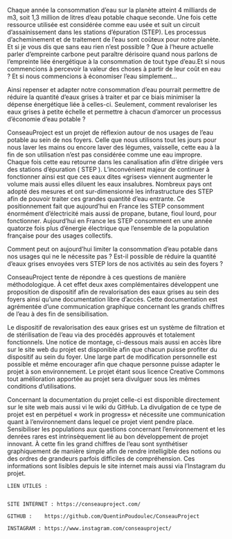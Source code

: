 Chaque année la consommation d’eau sur la planète atteint 4 milliards de m3, soit 1,3 million de litres d’eau potable chaque seconde. 
Une fois cette ressource utilisée est considérée comme eau usée et suit un circuit d’assainissement dans les stations d’épuration (STEP). 
Les processus d’acheminement et de traitement de l’eau sont coûteux pour notre planète. Et si je vous dis que sans eau rien n’est possible ?
Que à l’heure actuelle parler d’empreinte carbone peut paraître dérisoire quand nous parlons de l’empreinte liée énergétique à la consommation 
de tout type d’eau.Et si nous commencions à percevoir la valeur des choses à partir de leur coût en eau ? Et si nous commencions à économiser 
l’eau simplement...

Ainsi repenser et adapter notre consommation d’eau pourrait permettre de réduire la quantité d’eaux grises à traiter et par ce biais minimiser 
la dépense énergétique liée à celles-ci. Seulement, comment revaloriser les eaux grises à petite échelle et permettre à chacun d’amorcer un processus 
d’économie d’eau potable ?

ConseauProject est un projet de réflexion autour de nos usages de l’eau potable au sein de nos foyers. Celle que nous utilisons tout les jours pour 
nous laver les mains ou encore laver des légumes, vaisselle, cette eau à la fin de son utilisation n’est pas considérée comme une eau impropre. 
Chaque fois cette eau retourne dans les canalisation afin d’être dirigée vers des stations d’épuration ( STEP ). L’inconvénient majeur de continuer à 
fonctionner ainsi est que ces eaux dites «grises» viennent augmenter le volume mais aussi elles diluent les eaux insalubres. Nombreux pays ont adopté 
des mesures et ont sur-dimensionné les infrastructure des STEP afin de pouvoir traiter ces grandes quantité d’eau entrante. Ce positionnement fait que
aujourd’hui en France les STEP consomment énormément d’électricité mais aussi de propane, butane, fioul lourd, pour fonctionner. Aujourd’hui en France
les STEP consomment en une année quatorze fois plus d’énergie électrique que l’ensemble de la population française pour des usages collectifs. 

Comment peut on aujourd’hui limiter la consommation d’eau potable dans nos usages qui ne le nécessite pas ? Est-il possible de réduire la quantité 
d’eaux grises envoyées vers STEP lors de nos activités au sein des foyers ?

ConseauProject tente de répondre à ces questions de manière méthodologique. À cet effet deux axes complémentaires développent une proposition de 
dispositif afin de revalorisation des eaux grises au sein des foyers ainsi qu’une documentation libre d’accès. Cette documentation est  agrémentée 
d’une communication graphique concernant les grands chiffres de l’eau à des fin de sensibilisation. 

Le dispositif de revalorisation des eaux grises est un système de filtration et de stérilisation de l’eau via des procédés approuvés et totalement fonctionnels. 
Une notice de montage, ci-dessous mais aussi en accès libre sur le site web du projet est disponible afin que chacun puisse profiter du dispositif au sein du foyer. 
Une large part de modification personnelle est possible et même encourager afin que chaque personne puisse adapter le projet à son environnement. Le projet étant 
sous licence Creative Commons tout amélioration apportée au projet sera divulguer sous les mêmes conditions d’utilisations.

Concernant la documentation du projet celle-ci est disponible directement sur le site web mais aussi vi le wiki du GitHub. La divulgation de ce type de projet 
est en perpétuel « work in progress» et nécessite une communication quant à l’environnement dans lequel ce projet vient pendre place. Sensibiliser les populations 
aux questions concernant l’environnement et les denrées rares est intrinsèquement lié au bon développement de projet innovant. À cette fin les grand chiffres de 
l’eau sont synthétiser graphiquement de manière simple afin de rendre intelligible des notions ou des ordres de grandeurs parfois difficiles de compréhension. 
Ces informations sont lisibles depuis le site internet mais aussi via l’Instagram du projet.

	LIEN UTILES :
	
	
	SITE INTERNET :	https://conseauproject.com/

	GITHUB : 	https://github.com/QuentinPoudoulec/ConseauProject

	INSTAGRAM : https://www.instagram.com/conseauproject/